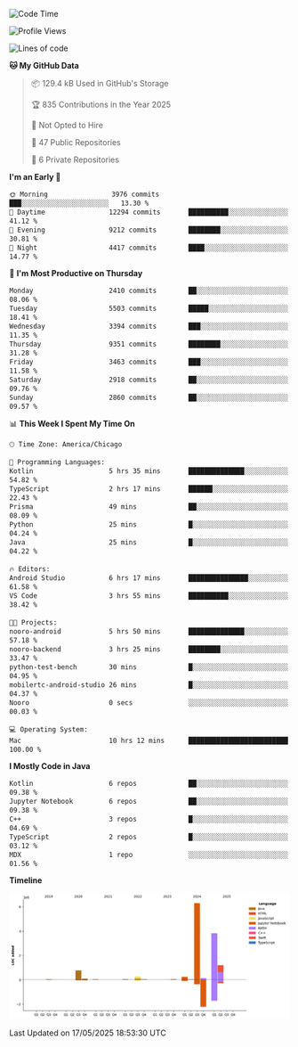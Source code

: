 <!--START_SECTION:waka-->
![Code Time](http://img.shields.io/badge/Code%20Time-1%2C264%20hrs%2011%20mins-blue)

![Profile Views](http://img.shields.io/badge/Profile%20Views-0-blue)

![Lines of code](https://img.shields.io/badge/From%20Hello%20World%20I%27ve%20Written-13.0%20million%20lines%20of%20code-blue)

**🐱 My GitHub Data** 

> 📦 129.4 kB Used in GitHub's Storage 
 > 
> 🏆 835 Contributions in the Year 2025
 > 
> 🚫 Not Opted to Hire
 > 
> 📜 47 Public Repositories 
 > 
> 🔑 6 Private Repositories 
 > 
**I'm an Early 🐤** 

```text
🌞 Morning                3976 commits        ███░░░░░░░░░░░░░░░░░░░░░░   13.30 % 
🌆 Daytime                12294 commits       ██████████░░░░░░░░░░░░░░░   41.12 % 
🌃 Evening                9212 commits        ████████░░░░░░░░░░░░░░░░░   30.81 % 
🌙 Night                  4417 commits        ████░░░░░░░░░░░░░░░░░░░░░   14.77 % 
```
📅 **I'm Most Productive on Thursday** 

```text
Monday                   2410 commits        ██░░░░░░░░░░░░░░░░░░░░░░░   08.06 % 
Tuesday                  5503 commits        █████░░░░░░░░░░░░░░░░░░░░   18.41 % 
Wednesday                3394 commits        ███░░░░░░░░░░░░░░░░░░░░░░   11.35 % 
Thursday                 9351 commits        ████████░░░░░░░░░░░░░░░░░   31.28 % 
Friday                   3463 commits        ███░░░░░░░░░░░░░░░░░░░░░░   11.58 % 
Saturday                 2918 commits        ██░░░░░░░░░░░░░░░░░░░░░░░   09.76 % 
Sunday                   2860 commits        ██░░░░░░░░░░░░░░░░░░░░░░░   09.57 % 
```


📊 **This Week I Spent My Time On** 

```text
🕑︎ Time Zone: America/Chicago

💬 Programming Languages: 
Kotlin                   5 hrs 35 mins       ██████████████░░░░░░░░░░░   54.82 % 
TypeScript               2 hrs 17 mins       ██████░░░░░░░░░░░░░░░░░░░   22.43 % 
Prisma                   49 mins             ██░░░░░░░░░░░░░░░░░░░░░░░   08.09 % 
Python                   25 mins             █░░░░░░░░░░░░░░░░░░░░░░░░   04.24 % 
Java                     25 mins             █░░░░░░░░░░░░░░░░░░░░░░░░   04.22 % 

🔥 Editors: 
Android Studio           6 hrs 17 mins       ███████████████░░░░░░░░░░   61.58 % 
VS Code                  3 hrs 55 mins       ██████████░░░░░░░░░░░░░░░   38.42 % 

🐱‍💻 Projects: 
nooro-android            5 hrs 50 mins       ██████████████░░░░░░░░░░░   57.18 % 
nooro-backend            3 hrs 25 mins       ████████░░░░░░░░░░░░░░░░░   33.47 % 
python-test-bench        30 mins             █░░░░░░░░░░░░░░░░░░░░░░░░   04.95 % 
mobilertc-android-studio 26 mins             █░░░░░░░░░░░░░░░░░░░░░░░░   04.37 % 
Nooro                    0 secs              ░░░░░░░░░░░░░░░░░░░░░░░░░   00.03 % 

💻 Operating System: 
Mac                      10 hrs 12 mins      █████████████████████████   100.00 % 
```

**I Mostly Code in Java** 

```text
Kotlin                   6 repos             ██░░░░░░░░░░░░░░░░░░░░░░░   09.38 % 
Jupyter Notebook         6 repos             ██░░░░░░░░░░░░░░░░░░░░░░░   09.38 % 
C++                      3 repos             █░░░░░░░░░░░░░░░░░░░░░░░░   04.69 % 
TypeScript               2 repos             █░░░░░░░░░░░░░░░░░░░░░░░░   03.12 % 
MDX                      1 repo              ░░░░░░░░░░░░░░░░░░░░░░░░░   01.56 % 
```



**Timeline**

![Lines of Code chart](https://raw.githubusercontent.com/phanijsp/phanijsp/main/assets/bar_graph.png)


 Last Updated on 17/05/2025 18:53:30 UTC
<!--END_SECTION:waka-->

